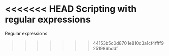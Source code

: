 <<<<<<< HEAD
Scripting with regular expressions
=======
Regular expressions
>>>>>>> 44153b5c0d8701e810d3a1cf4ffff9251986bddf
